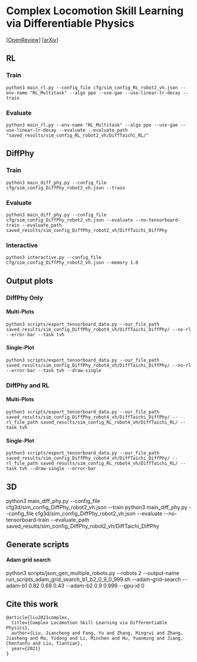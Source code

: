 # Complex Locomotion Skill Learning via Differentiable Physics
[[OpenReview](https://openreview.net/pdf?id=YpBHDlalKDG)] [[arXiv](https://arxiv.org/abs/2206.02341)]

## RL

### Train
`python3 main_rl.py --config_file cfg/sim_config_RL_robot2_vh.json --env-name "RL_Multitask" --algo ppo --use-gae --use-linear-lr-decay --train`

### Evaluate 
`python3 main_rl.py --env-name "RL_Multitask" --algo ppo --use-gae --use-linear-lr-decay --evaluate --evaluate_path "saved_results/sim_config_RL_robot2_vh/DiffTaichi_RL/" `

## DiffPhy

### Train
`python3 main_diff_phy.py --config_file cfg/sim_config_DiffPhy_robot2_vh.json --train`

### Evaluate
`python3 main_diff_phy.py --config_file cfg/sim_config_DiffPhy_robot2_vh.json --evaluate --no-tensorboard-train --evaluate_path saved_results/sim_config_DiffPhy_robot2_vh/DiffTaichi_DiffPhy`

###  Interactive
`python3 interactive.py --config_file cfg/sim_config_DiffPhy_robot2_vh.json --memory 1.0`


## Output plots

### DiffPhy Only

#### Multi-Plots
`python3 scripts/export_tensorboard_data.py --our_file_path saved_results/sim_config_DiffPhy_robot4_vh/DiffTaichi_DiffPhy/ --no-rl --error-bar --task tvh`

#### Single-Plot
`python3 scripts/export_tensorboard_data.py --our_file_path saved_results/sim_config_DiffPhy_robot4_vh/DiffTaichi_DiffPhy/ --no-rl --error-bar --task tvh --draw-single`

### DiffPhy and RL

#### Multi-Plots
`python3 scripts/export_tensorboard_data.py --our_file_path saved_results/sim_config_DiffPhy_robot4_vh/DiffTaichi_DiffPhy/ --rl_file_path saved_results/sim_config_RL_robot4_vh/DiffTaichi_RL/ --task tvh`

#### Single-Plot
`python3 scripts/export_tensorboard_data.py --our_file_path saved_results/sim_config_DiffPhy_robot4_vh/DiffTaichi_DiffPhy/ --rl_file_path saved_results/sim_config_RL_robot4_vh/DiffTaichi_RL/ --task tvh --draw-single --error-bar`


## 3D
python3 main_diff_phy.py --config_file cfg3d/sim_config_DiffPhy_robot2_vh.json --train
python3 main_diff_phy.py --config_file cfg3d/sim_config_DiffPhy_robot2_vh.json --evaluate --no-tensorboard-train --evaluate_path saved_results/sim_config_DiffPhy_robot2_vh/DiffTaichi_DiffPhy


## Generate scripts
#### Adam grid search
python3 scripts/json_gen_multiple_robots.py --robots 2 --output-name run_scripts_adam_grid_search_b1_b2_0_9_0_999.sh --adam-grid-search --adam-b1 0.82 0.68 0.43 --adam-b2 0.9 0.999 --gpu-id 0

## Cite this work
```
@article{liu2021complex,
  title={Complex Locomotion Skill Learning via Differentiable Physics},
  author={Liu, Jiancheng and Fang, Yu and Zhang, Mingrui and Zhang, Jiasheng and Ma, Yidong and Li, Minchen and Hu, Yuanming and Jiang, Chenfanfu and Liu, Tiantian},
  year={2021}
}
```